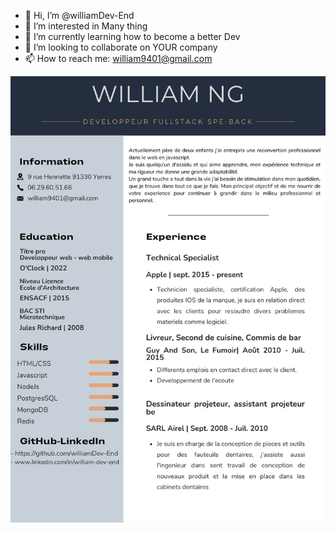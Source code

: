 - 👋 Hi, I’m @williamDev-End
- 👀 I’m interested in Many thing
- 🌱 I’m currently learning how to become a better Dev
- 💞️ I’m looking to collaborate on YOUR company
- 📫 How to reach me: 
william9401@gmail.com

<!-- ![CV_william](https://user-images.githubusercontent.com/90550668/157431888-30a45eec-a0e0-4b07-b04f-64f850e1c43c.jpg) -->
![curiculum vitae](https://github.com/williamDev-End/williamDev-End/blob/main/docs/assets/img/CV_william.jpg)
